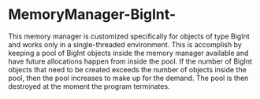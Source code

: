 # MemoryManager-BigInt-
This memory manager is customized specifically for objects of type BigInt and works only in a single-threaded environment. This is accomplish by keeping a pool of BigInt objects inside the memory manager available and have future allocations happen from inside the pool. If the number of BigInt objects that need to be created exceeds the number of objects inside the pool, then the pool increases to make up for the demand. The pool is then destroyed at the moment the program terminates.
